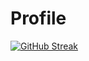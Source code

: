 # Profile

[![GitHub Streak](https://streak-stats.demolab.com/?user=induwarafernando)](https://git.io/streak-stats)
